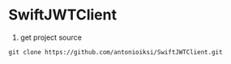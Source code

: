 # SwiftJWTClient
1. get project source
```
git clone https://github.com/antonioiksi/SwiftJWTClient.git
```


